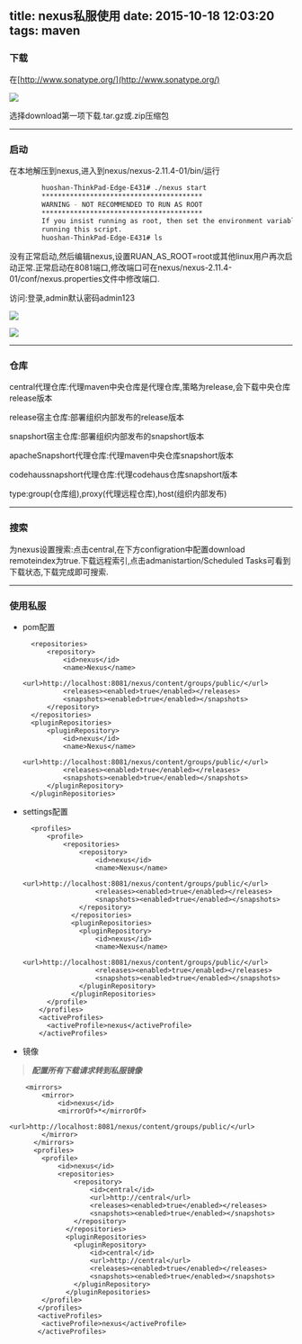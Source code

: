 title: nexus私服使用
date: 2015-10-18 12:03:20
tags: maven
---

### 下载

在[http://www.sonatype.org/](http://www.sonatype.org/)

<!-- more -->

![](http://7xire1.com1.z0.glb.clouddn.com/2015-10-18%2012%3A25%3A24屏幕截图.png)

选择download第一项下载.tar.gz或.zip压缩包

---

### 启动

在本地解压到nexus,进入到nexus/nexus-2.11.4-01/bin/运行

``` bash
        huoshan-ThinkPad-Edge-E431# ./nexus start
        ****************************************
        WARNING - NOT RECOMMENDED TO RUN AS ROOT
        ****************************************
        If you insist running as root, then set the environment variable RUN_AS_USER=root before
        running this script.
        huoshan-ThinkPad-Edge-E431# ls
```

没有正常启动,然后编辑nexus,设置RUAN_AS_ROOT=root或其他linux用户再次启动正常.正常启动在8081端口,修改端口可在nexus/nexus-2.11.4-01/conf/nexus.properties文件中修改端口.

访问:登录,admin默认密码admin123

![](http://7xire1.com1.z0.glb.clouddn.com/2015-10-18%2013%3A35%3A03屏幕截图.png)

![](http://7xire1.com1.z0.glb.clouddn.com/2015-10-18%2013%3A37%3A12屏幕截图.png)

---

### 仓库
central代理仓库:代理maven中央仓库是代理仓库,策略为release,会下载中央仓库release版本

release宿主仓库:部署组织内部发布的release版本

snapshort宿主仓库:部署组织内部发布的snapshort版本

apacheSnapshort代理仓库:代理maven中央仓库snapshort版本

codehaussnapshort代理仓库:代理codehaus仓库snapshort版本

type:group(仓库组),proxy(代理远程仓库),host(组织内部发布)


----

### 搜索
为nexus设置搜索:点击central,在下方configration中配置download remoteindex为true.下载远程索引,点击admanistartion/Scheduled Tasks可看到下载状态,下载完成即可搜索.

---
### 使用私服

- pom配置


        <repositories>
          	<repository>
        	  	<id>nexus</id>
        	  	<name>Nexus</name>
        	  	<url>http://localhost:8081/nexus/content/groups/public/</url>
        	  	<releases><enabled>true</enabled></releases>
        	  	<snapshots><enabled>true</enabled></snapshots>
          	</repository>
        </repositories>
        <pluginRepositories>
          	<pluginRepository>
          		<id>nexus</id>
        	  	<name>Nexus</name>
        	  	<url>http://localhost:8081/nexus/content/groups/public/</url>
        	  	<releases><enabled>true</enabled></releases>
        	  	<snapshots><enabled>true</enabled></snapshots>
          	</pluginRepository>
        </pluginRepositories>
        
- settings配置

        <profiles>
          	<profile>
          		<repositories>
        		  	<repository>
        			  	<id>nexus</id>
        			  	<name>Nexus</name>
        			  	<url>http://localhost:8081/nexus/content/groups/public/</url>
        			  	<releases><enabled>true</enabled></releases>
        			  	<snapshots><enabled>true</enabled></snapshots>
        		  	</repository>
        		  </repositories>
        		  <pluginRepositories>
        		  	<pluginRepository>
        		  		<id>nexus</id>
        			  	<name>Nexus</name>
        			  	<url>http://localhost:8081/nexus/content/groups/public/</url>
        			  	<releases><enabled>true</enabled></releases>
        			  	<snapshots><enabled>true</enabled></snapshots>
        		  	</pluginRepository>
        		  </pluginRepositories>
          	</profile>
          </profiles>
          <activeProfiles>
          	<activeProfile>nexus</activeProfile>
          </activeProfiles>
          
 - 镜像
 
>    _**配置所有下载请求转到私服镜像**_


        <mirrors>
          	<mirror>
          		<id>nexus</id>
          		<mirrorOf>*</mirrorOf>
          		<url>http://localhost:8081/nexus/content/groups/public/</url>
          	</mirror>
          </mirrors>
          <profiles>
           	<profile>
           		<id>nexus</id>
           		<repositories>
         		  	<repository>
         			  	<id>central</id>
         			  	<url>http://central</url>
         			  	<releases><enabled>true</enabled></releases>
         			  	<snapshots><enabled>true</enabled></snapshots>
         		  	</repository>
         		  </repositories>
         		  <pluginRepositories>
         		  	<pluginRepository>
         		  		<id>central</id>
         			  	<url>http://central</url>
         			  	<releases><enabled>true</enabled></releases>
         			  	<snapshots><enabled>true</enabled></snapshots>
         		  	</pluginRepository>
         		  </pluginRepositories>
           	</profile>
           </profiles>
           <activeProfiles>
           	<activeProfile>nexus</activeProfile>
           </activeProfiles>


        







